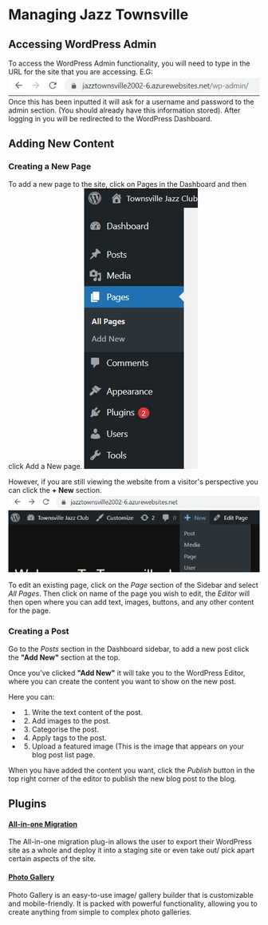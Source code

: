 # Managing Jazz Townsville

## Accessing WordPress Admin
To access the WordPress Admin functionality, you will need to type in the URL
for the site that you are accessing. E.G: ![Admin](url.png)
Once this has been inputted it will ask for a username and password
to the admin section. (You should already have this information stored). After
logging in you will be redirected to the WordPress Dashboard.

## Adding New Content

### **Creating a New Page**

To add a new page to the site, click on Pages in the Dashboard and then 
click Add a New page.
![New Page](newpage.png)

However, if you are still viewing the website from a visitor's perspective
you can click the **+ New** section. ![View Page](newpage2.png)

To edit an existing page, click on the _Page_ section of the Sidebar 
and select _All Pages_. Then click on name of the page you wish to edit,
the _Editor_ will then open where you can add text, 
images, buttons, and any other content for the page.

### **Creating a Post**

Go to the _Posts_ section in the Dashboard sidebar, to add a new post
click the **"Add New"** section at the top.

Once you’ve clicked **"Add New"** it will take you to the WordPress Editor, 
where you can create the content you want to show on the new post. 

Here you can:

- 1. Write the text content of the post.
- 2. Add images to the post.
- 3. Categorise the post.
- 4. Apply tags to the post.
- 5. Upload a featured image (This is the image that appears on your
blog post list page.

When you have added the content you want,
click the _Publish_ button in the top right corner of the editor to
publish the new blog post to the blog.

## Plugins
#### [All-in-one Migration](https://wordpress.org/plugins/all-in-one-wp-migration/)
The All-in-one migration plug-in allows the user to export their WordPress site as a whole
and deploy it into a staging site or even take out/ pick apart certain aspects of the site.

#### [Photo Gallery](https://wordpress.org/plugins/photo-gallery/)
Photo Gallery is an easy-to-use image/ gallery builder that is customizable and mobile-friendly.
It is packed with powerful functionality, allowing you to create anything from simple to complex photo galleries.